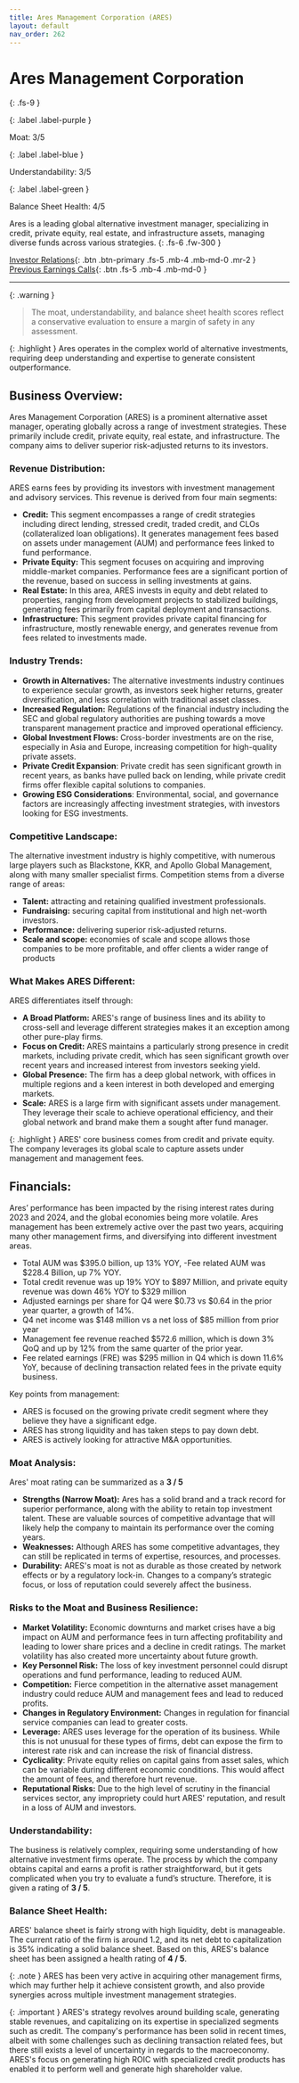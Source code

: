 ```yaml
---
title: Ares Management Corporation (ARES)
layout: default
nav_order: 262
---
```


# Ares Management Corporation
{: .fs-9 }

{: .label .label-purple }

Moat: 3/5

{: .label .label-blue }

Understandability: 3/5

{: .label .label-green }

Balance Sheet Health: 4/5

Ares is a leading global alternative investment manager, specializing in credit, private equity, real estate, and infrastructure assets, managing diverse funds across various strategies.
{: .fs-6 .fw-300 }

[Investor Relations](https://www.google.com/search?q=ARES+investor+relations){: .btn .btn-primary .fs-5 .mb-4 .mb-md-0 .mr-2 }
[Previous Earnings Calls](https://discountingcashflows.com/company/ARES/transcripts/){: .btn .fs-5 .mb-4 .mb-md-0 }

---

{: .warning }
>The moat, understandability, and balance sheet health scores reflect a conservative evaluation to ensure a margin of safety in any assessment.



{: .highlight }
Ares operates in the complex world of alternative investments, requiring deep understanding and expertise to generate consistent outperformance.
## Business Overview:
Ares Management Corporation (ARES) is a prominent alternative asset manager, operating globally across a range of investment strategies.  These primarily include credit, private equity, real estate, and infrastructure. The company aims to deliver superior risk-adjusted returns to its investors.

### Revenue Distribution:
ARES earns fees by providing its investors with investment management and advisory services. This revenue is derived from four main segments:

*   **Credit:** This segment encompasses a range of credit strategies including direct lending, stressed credit, traded credit, and CLOs (collateralized loan obligations). It generates management fees based on assets under management (AUM) and performance fees linked to fund performance.
*   **Private Equity:** This segment focuses on acquiring and improving middle-market companies. Performance fees are a significant portion of the revenue, based on success in selling investments at gains.
*   **Real Estate:** In this area, ARES invests in equity and debt related to properties, ranging from development projects to stabilized buildings, generating fees primarily from capital deployment and transactions.
*   **Infrastructure:** This segment provides private capital financing for infrastructure, mostly renewable energy, and generates revenue from fees related to investments made.

### Industry Trends:
*   **Growth in Alternatives:** The alternative investments industry continues to experience secular growth, as investors seek higher returns, greater diversification, and less correlation with traditional asset classes.
*   **Increased Regulation:** Regulations of the financial industry including the SEC and global regulatory authorities are pushing towards a move transparent management practice and improved operational efficiency.
*   **Global Investment Flows:** Cross-border investments are on the rise, especially in Asia and Europe, increasing competition for high-quality private assets.
*   **Private Credit Expansion**: Private credit has seen significant growth in recent years, as banks have pulled back on lending, while private credit firms offer flexible capital solutions to companies.
*   **Growing ESG Considerations**: Environmental, social, and governance factors are increasingly affecting investment strategies, with investors looking for ESG investments.

### Competitive Landscape:
The alternative investment industry is highly competitive, with numerous large players such as Blackstone, KKR, and Apollo Global Management, along with many smaller specialist firms. Competition stems from a diverse range of areas:

*   **Talent:** attracting and retaining qualified investment professionals.
*   **Fundraising:** securing capital from institutional and high net-worth investors.
*   **Performance:** delivering superior risk-adjusted returns.
*   **Scale and scope:** economies of scale and scope allows those companies to be more profitable, and offer clients a wider range of products

### What Makes ARES Different:
ARES differentiates itself through:

*   **A Broad Platform:** ARES's range of business lines and its ability to cross-sell and leverage different strategies makes it an exception among other pure-play firms.
*   **Focus on Credit:** ARES maintains a particularly strong presence in credit markets, including private credit, which has seen significant growth over recent years and increased interest from investors seeking yield.
*   **Global Presence:** The firm has a deep global network, with offices in multiple regions and a keen interest in both developed and emerging markets.
*   **Scale:** ARES is a large firm with significant assets under management. They leverage their scale to achieve operational efficiency, and their global network and brand make them a sought after fund manager.

{: .highlight }
ARES' core business comes from credit and private equity. The company leverages its global scale to capture assets under management and management fees.
## Financials:
Ares’ performance has been impacted by the rising interest rates during 2023 and 2024, and the global economies being more volatile.
Ares management has been extremely active over the past two years, acquiring many other management firms, and diversifying into different investment areas.
- Total AUM was $395.0 billion, up 13% YOY,
-Fee related AUM was $228.4 Billion, up 7% YOY.
- Total credit revenue was up 19% YOY to $897 Million, and private equity revenue was down 46% YOY to $329 million
- Adjusted earnings per share for Q4 were $0.73 vs $0.64 in the prior year quarter, a growth of 14%.
- Q4 net income was $148 million vs a net loss of $85 million from prior year
- Management fee revenue reached $572.6 million, which is down 3% QoQ and up by 12% from the same quarter of the prior year.
- Fee related earnings (FRE) was $295 million in Q4 which is down 11.6% YoY, because of declining transaction related fees in the private equity business.

Key points from management:
*   ARES is focused on the growing private credit segment where they believe they have a significant edge.
*   ARES has strong liquidity and has taken steps to pay down debt.
*   ARES is actively looking for attractive M&A opportunities.

### Moat Analysis:
Ares' moat rating can be summarized as a **3 / 5**

*   **Strengths (Narrow Moat):** Ares has a solid brand and a track record for superior performance, along with the ability to retain top investment talent. These are valuable sources of competitive advantage that will likely help the company to maintain its performance over the coming years.
*   **Weaknesses:** Although ARES has some competitive advantages, they can still be replicated in terms of expertise, resources, and processes.
*   **Durability:** ARES's moat is not as durable as those created by network effects or by a regulatory lock-in. Changes to a company’s strategic focus, or loss of reputation could severely affect the business.

### Risks to the Moat and Business Resilience:
*   **Market Volatility:** Economic downturns and market crises have a big impact on AUM and performance fees in turn affecting profitability and leading to lower share prices and a decline in credit ratings. The market volatility has also created more uncertainty about future growth.
*   **Key Personnel Risk:** The loss of key investment personnel could disrupt operations and fund performance, leading to reduced AUM.
*   **Competition:** Fierce competition in the alternative asset management industry could reduce AUM and management fees and lead to reduced profits.
*   **Changes in Regulatory Environment:** Changes in regulation for financial service companies can lead to greater costs.
*   **Leverage:** ARES uses leverage for the operation of its business. While this is not unusual for these types of firms, debt can expose the firm to interest rate risk and can increase the risk of financial distress.
*  **Cyclicality**: Private equity relies on capital gains from asset sales, which can be variable during different economic conditions. This would affect the amount of fees, and therefore hurt revenue.
*   **Reputational Risks:** Due to the high level of scrutiny in the financial services sector, any impropriety could hurt ARES' reputation, and result in a loss of AUM and investors.

### Understandability:
The business is relatively complex, requiring some understanding of how alternative investment firms operate.  The process by which the company obtains capital and earns a profit is rather straightforward, but it gets complicated when you try to evaluate a fund’s structure. Therefore, it is given a rating of **3 / 5**.

### Balance Sheet Health:
ARES' balance sheet is fairly strong with high liquidity, debt is manageable.
The current ratio of the firm is around 1.2, and its net debt to capitalization is 35% indicating a solid balance sheet.
Based on this, ARES's balance sheet has been assigned a health rating of **4 / 5**.

{: .note }
ARES has been very active in acquiring other management firms, which may further help it achieve consistent growth, and also provide synergies across multiple investment management strategies.

{: .important }
ARES's strategy revolves around building scale, generating stable revenues, and capitalizing on its expertise in specialized segments such as credit. The company's performance has been solid in recent times, albeit with some challenges such as declining transaction related fees, but there still exists a level of uncertainty in regards to the macroeconomy. ARES's focus on generating high ROIC with specialized credit products has enabled it to perform well and generate high shareholder value.
